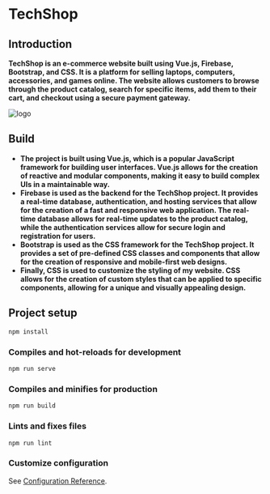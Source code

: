 # TechShop

## Introduction 
**TechShop is an e-commerce website built using Vue.js, Firebase, Bootstrap, and CSS. It is a platform for selling laptops, computers, accessories, and games online. The website allows customers to browse through the product catalog, search for specific items, add them to their cart, and checkout using a secure payment gateway.**


![logo](https://user-images.githubusercontent.com/107917621/224542699-c9e0158c-0298-4d81-850b-79a00f8a45de.png)

## Build 
* **The project is built using Vue.js, which is a popular JavaScript framework for building user interfaces. Vue.js allows for the creation of reactive and modular components, making it easy to build complex UIs in a maintainable way.**
* **Firebase is used as the backend for the TechShop project. It provides a real-time database, authentication, and hosting services that allow for the creation of a fast and responsive web application. The real-time database allows for real-time updates to the product catalog, while the authentication services allow for secure login and registration for users.**
* **Bootstrap is used as the CSS framework for the TechShop project. It provides a set of pre-defined CSS classes and components that allow for the creation of responsive and mobile-first web designs.**
* **Finally, CSS is used to customize the styling of my website. CSS allows for the creation of custom styles that can be applied to specific components, allowing for a unique and visually appealing design.**

## Project setup
```
npm install
```

### Compiles and hot-reloads for development
```
npm run serve
```

### Compiles and minifies for production
```
npm run build
```

### Lints and fixes files
```
npm run lint
```
### Customize configuration
See [Configuration Reference](https://cli.vuejs.org/config/).
